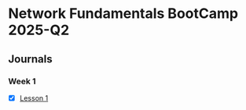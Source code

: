 # Network Fundamentals BootCamp 2025-Q2

## Journals
### Week 1
- [x] [Lesson 1](./projects/cloud-setup-clickops/README.md)
